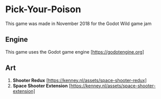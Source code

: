 # Pick-Your-Poison

This game was made in November 2018 for the Godot Wild game jam

## Engine

This game uses the Godot game engine [https://godotengine.org]

## Art

1. **Shooter Redux** [https://kenney.nl/assets/space-shooter-redux]
2. **Space Shooter Extension** [https://kenney.nl/assets/space-shooter-extension]
